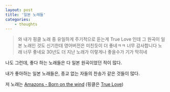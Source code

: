 ```yaml
--- 
layout: post 
title: '일본 노래들' 
categories:
    - thoughts
---
```


> 와 내가 핑클 노래 중 유일하게 주기적으로 듣는게 True Love 인데 그 원곡이 일본 노래인 것도 신기한데 영어버전은 미친듯이 더 좋네ㅋㅋ 너무 감사합니다 노래 너무 좋네요 30년도 더 지난 노래가 이렇게나 좋을수가 기가 막히네

나도 그런데, 좋다 하는 노래들은 다 일본 원곡이었던 적이 많다. 

내가 좋아하는 일본 노래들은, 종교 없는 자들의 찬송가 같은 것들이 많다.

저 노래는 [Amazons - Born on the wind](https://www.youtube.com/watch?v=tKv7OJfNbQI) (핑클은 [True Love](https://www.youtube.com/watch?v=_pfn9mrxzuo))
